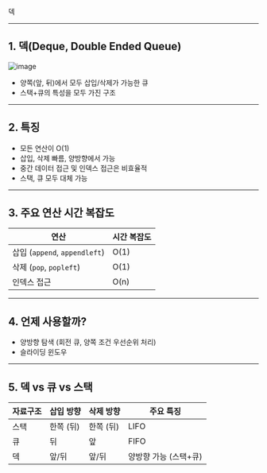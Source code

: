 덱

---

## 1. 덱(Deque, Double Ended Queue)
![image](https://github.com/user-attachments/assets/e04fd09e-d5fe-4c32-a56c-30517fddd74b)



- 양쪽(앞, 뒤)에서 모두 삽입/삭제가 가능한 큐
- 스택+큐의 특성을 모두 가진 구조

---

## 2. 특징
- 모든 연산이 O(1)
- 삽입, 삭제 빠름, 양방향에서 가능
- 중간 데이터 접근 및 인덱스 접근은 비효율적
- 스택, 큐 모두 대체 가능

---

## 3. 주요 연산 시간 복잡도
| 연산 | 시간 복잡도 |
|------|--------------|
| 삽입 (`append`, `appendleft`) | O(1) |
| 삭제 (`pop`, `popleft`)| O(1) |
| 인덱스 접근 | O(n) |

---

## 4. 언제 사용할까?
- 양방향 탐색 (회전 큐, 양쪽 조건 우선순위 처리)
- 슬라이딩 윈도우

---

## 5. 덱 vs 큐 vs 스택

| 자료구조 | 삽입 방향 | 삭제 방향 | 주요 특징 |
|----------|------------|-------------|-------------|
| 스택 | 한쪽 (뒤) | 한쪽 (뒤) | LIFO |
| 큐 | 뒤 | 앞 | FIFO |
| 덱 | 앞/뒤 | 앞/뒤 | 양방향 가능 (스택+큐) |
